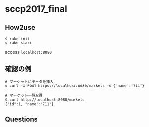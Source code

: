 # sccp2017_final

## How2use
```
$ rake init
$ rake start 
```

access `localhost:8080`

## 確認の例
```
# マーケットにデータを挿入
$ curl -X POST https://localhost:8080/markets -d {"name":"711"}

# マーケット一覧取得
$ curl http://localhost:8080/markets
{"id":1, "name":"711"}
```

## Questions
